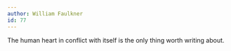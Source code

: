 ```yaml
---
author: William Faulkner
id: 77
---
```


The human heart in conflict with itself is the only thing worth writing about.